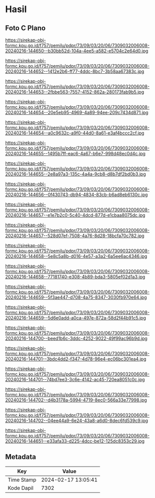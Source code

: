 # Hasil

## Foto C Plano

https://sirekap-obj-formc.kpu.go.id/f757/pemilu/pdpr/73/09/03/20/06/7309032006008-20240216-144650--b30bb52d-104a-4ee5-a582-e5704c2e64d0.jpg

https://sirekap-obj-formc.kpu.go.id/f757/pemilu/pdpr/73/09/03/20/06/7309032006008-20240216-144652--1412e2b6-ff77-4ddc-8bc7-3b58aa67383c.jpg

https://sirekap-obj-formc.kpu.go.id/f757/pemilu/pdpr/73/09/03/20/06/7309032006008-20240216-144653--2fbbe563-7557-4152-862a-280173fab9b5.jpg

https://sirekap-obj-formc.kpu.go.id/f757/pemilu/pdpr/73/09/03/20/06/7309032006008-20240216-144654--20e5eb95-4969-4a89-94ee-209c7434d871.jpg

https://sirekap-obj-formc.kpu.go.id/f757/pemilu/pdpr/73/09/03/20/06/7309032006008-20240216-144654--a0c9632c-a9f0-44d0-8a61-e3af4bccc2cf.jpg

https://sirekap-obj-formc.kpu.go.id/f757/pemilu/pdpr/73/09/03/20/06/7309032006008-20240216-144655--1495b7ff-eac6-4a67-b6e7-998d48ec0d4c.jpg

https://sirekap-obj-formc.kpu.go.id/f757/pemilu/pdpr/73/09/03/20/06/7309032006008-20240216-144655--2e8a97a3-135c-4a4a-9cb8-d8b7df2bd0b3.jpg

https://sirekap-obj-formc.kpu.go.id/f757/pemilu/pdpr/73/09/03/20/06/7309032006008-20240216-144656--0f430743-db94-4834-83cb-b6ad8eb6130c.jpg

https://sirekap-obj-formc.kpu.go.id/f757/pemilu/pdpr/73/09/03/20/06/7309032006008-20240216-144657--e1e7b2c0-5c40-4dcd-877d-e1cbaa8075dc.jpg

https://sirekap-obj-formc.kpu.go.id/f757/pemilu/pdpr/73/09/03/20/06/7309032006008-20240216-144657--528d07ef-7508-4a76-8d28-18bcfa70c782.jpg

https://sirekap-obj-formc.kpu.go.id/f757/pemilu/pdpr/73/09/03/20/06/7309032006008-20240216-144658--5e8c5a8b-d016-4e57-a3a2-6a5ee6ac4346.jpg

https://sirekap-obj-formc.kpu.go.id/f757/pemilu/pdpr/73/09/03/20/06/7309032006008-20240216-144658--77181740-e308-4b89-bda3-5805ef02d1a3.jpg

https://sirekap-obj-formc.kpu.go.id/f757/pemilu/pdpr/73/09/03/20/06/7309032006008-20240216-144659--5f3ae447-d708-4a75-8347-3030fb970e64.jpg

https://sirekap-obj-formc.kpu.go.id/f757/pemilu/pdpr/73/09/03/20/06/7309032006008-20240216-144659--5d6e0add-a0ca-497e-872a-58d2f44b91c5.jpg

https://sirekap-obj-formc.kpu.go.id/f757/pemilu/pdpr/73/09/03/20/06/7309032006008-20240216-144700--beed1b6c-3ddc-4252-9022-49f99ac96b9d.jpg

https://sirekap-obj-formc.kpu.go.id/f757/pemilu/pdpr/73/09/03/20/06/7309032006008-20240216-144701--3bdc4dd2-f347-4d78-96e4-ec06bc301ea4.jpg

https://sirekap-obj-formc.kpu.go.id/f757/pemilu/pdpr/73/09/03/20/06/7309032006008-20240216-144701--74bd7ee3-3c6e-4142-ac45-720ea8051c0c.jpg

https://sirekap-obj-formc.kpu.go.id/f757/pemilu/pdpr/73/09/03/20/06/7309032006008-20240216-144702--d4b3178a-5994-4719-8ec0-566a33e77998.jpg

https://sirekap-obj-formc.kpu.go.id/f757/pemilu/pdpr/73/09/03/20/06/7309032006008-20240216-144702--04ee44a9-6e24-43a8-a6d0-8dec6fd539c9.jpg

https://sirekap-obj-formc.kpu.go.id/f757/pemilu/pdpr/73/09/03/20/06/7309032006008-20240216-144651--e33afa33-d225-4dcc-be12-125dc8353c29.jpg


## Metadata

| Key        | Value               |
| ---------- | ------------------- |
| Time Stamp | 2024-02-17 13:05:41 |
| Kode Dapil | 7302                |



